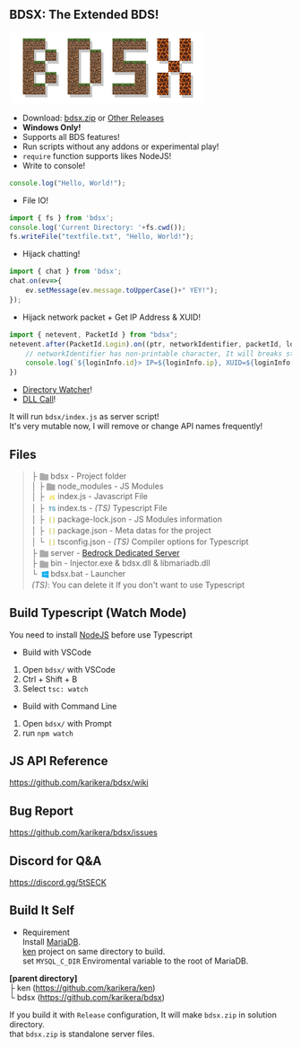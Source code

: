 
## BDSX: The Extended BDS!
![logo](logo.png)  
* Download: [bdsx.zip](https://github.com/karikera/bdsx/releases/download/1.1.32/bdsx.zip) or [Other Releases](https://github.com/karikera/bdsx/releases)
* **Windows Only!**
* Supports all BDS features!
* Run scripts without any addons or experimental play!
* `require` function supports likes NodeJS!
* Write to console!
```ts
console.log("Hello, World!");
```
* File IO!
```ts
import { fs } from 'bdsx';
console.log('Current Directory: '+fs.cwd());
fs.writeFile("textfile.txt", "Hello, World!");
```
* Hijack chatting!
```ts
import { chat } from 'bdsx';
chat.on(ev=>{
    ev.setMessage(ev.message.toUpperCase()+" YEY!");
});
```
* Hijack network packet + Get IP Address & XUID!
```ts
import { netevent, PacketId } from "bdsx";
netevent.after(PacketId.Login).on((ptr, networkIdentifier, packetId, loginInfo)=>{
    // networkIdentifier has non-printable character, It will breaks standard output
    console.log(`${loginInfo.id}> IP=${loginInfo.ip}, XUID=${loginInfo.xuid}`);
})
```
* [Directory Watcher](https://github.com/karikera/bdsx/wiki#watcher)!
* [DLL Call](https://github.com/karikera/bdsx/wiki#NativeModule)!
  
It will run `bdsx/index.js` as server script!  
It's very mutable now, I will remove or change API names frequently!  

## Files
> ├ <img src="icon/folder.svg" width="16" height="16" style="vertical-align:middle"> bdsx - Project folder  
│  ├ <img src="icon/folder.svg" width="16" height="16" style="vertical-align:middle"> node_modules - JS Modules   
│  ├ <img src="icon/js.svg" width="20" height="20" style="vertical-align:middle">index.js - Javascript File  
│  ├ <img src="icon/ts.svg" width="20" height="20" style="vertical-align:middle">index.ts - *(TS)* Typescript File  
│  ├ <img src="icon/json.svg" width="20" height="20" style="vertical-align:middle">package-lock.json - JS Modules information  
│  ├ <img src="icon/json.svg" width="20" height="20" style="vertical-align:middle">package.json - Meta datas for the project  
│  └ <img src="icon/json.svg" width="20" height="20" style="vertical-align:middle">tsconfig.json - *(TS)* Compiler options for Typescript  
├ <img src="icon/folder.svg" width="16" height="16" style="vertical-align:middle"> server - [Bedrock Dedicated Server](https://www.minecraft.net/en-us/download/server/bedrock/)  
├ <img src="icon/folder.svg" width="16" height="16" style="vertical-align:middle"> bin - Injector.exe & bdsx.dll & libmariadb.dll  
└ <img src="icon/win.svg" width="20" height="20" style="vertical-align:middle">bdsx.bat - Launcher    
*(TS)*: You can delete it If you don't want to use Typescript

## Build Typescript (Watch Mode)
You need to install [NodeJS](https://nodejs.org/en/) before use Typescript

* Build with VSCode
1. Open `bdsx/` with VSCode
2. Ctrl + Shift + B
3. Select `tsc: watch`

* Build with Command Line
1. Open `bdsx/` with Prompt
2. run `npm watch`

## JS API Reference
https://github.com/karikera/bdsx/wiki

## Bug Report
https://github.com/karikera/bdsx/issues

## Discord for Q&A
https://discord.gg/5tSECK

## Build It Self
* Requirement  
Install [MariaDB](https://mariadb.org/download/).  
[ken](https://github.com/karikera/ken) project on same directory to build.  
set `MYSQL_C_DIR` Enviromental variable to the root of MariaDB.  

**[parent directory]**  
├ ken (https://github.com/karikera/ken)  
└ bdsx (https://github.com/karikera/bdsx)  
  
If you build it with `Release` configuration, It will make `bdsx.zip` in solution directory.  
that `bdsx.zip` is standalone server files.
